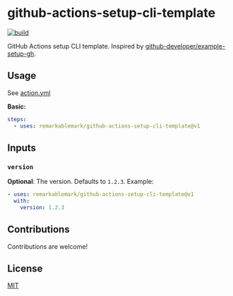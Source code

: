 # github-actions-setup-cli-template

[![build](https://github.com/remarkablemark/github-actions-setup-cli-template/actions/workflows/build.yml/badge.svg)](https://github.com/remarkablemark/github-actions-setup-cli-template/actions/workflows/build.yml)

GitHub Actions setup CLI template. Inspired by [github-developer/example-setup-gh](https://github.com/github-developer/example-setup-gh).

## Usage

See [action.yml](action.yml)

**Basic:**

```yaml
steps:
  - uses: remarkablemark/github-actions-setup-cli-template@v1
```

## Inputs

### `version`

**Optional**: The version. Defaults to `1.2.3`. Example:

```yaml
- uses: remarkablemark/github-actions-setup-cli-template@v1
  with:
    version: 1.2.3
```

## Contributions

Contributions are welcome!

## License

[MIT](LICENSE)
